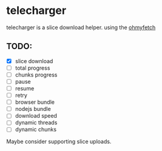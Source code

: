 # telecharger

telecharger is a slice download helper. using the [ohmyfetch](https://github.com/unjs/ohmyfetch)

## TODO: 

- [x] slice download
- [ ] total progress
- [ ] chunks progress
- [ ] pause
- [ ] resume
- [ ] retry
- [ ] browser bundle
- [ ] nodejs bundle
- [ ] download speed
- [ ] dynamic threads
- [ ] dynamic chunks

Maybe consider supporting slice uploads.